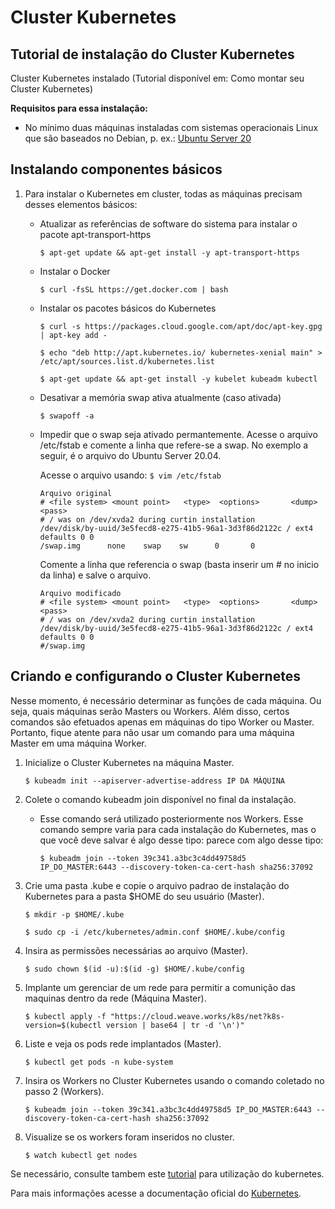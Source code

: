 # Cluster Kubernetes

## Tutorial de instalação do Cluster Kubernetes


Cluster Kubernetes instalado (Tutorial disponível em: Como montar seu Cluster Kubernetes)

**Requisitos para essa instalação:**
* No mínimo duas máquinas instaladas com sistemas operacionais Linux que são baseados no Debian, p. ex.: [Ubuntu Server 20](https://ubuntu.com/download/server)


## Instalando componentes básicos

1. Para instalar o Kubernetes em cluster, todas as máquinas precisam desses elementos básicos:

    * Atualizar as referências de software do sistema para instalar o pacote apt-transport-https
     
        `$ apt-get update && apt-get install -y apt-transport-https`
         
    * Instalar o Docker 
    
        `$ curl -fsSL https://get.docker.com | bash`
        
    * Instalar os pacotes básicos do Kubernetes

        `$ curl -s https://packages.cloud.google.com/apt/doc/apt-key.gpg | apt-key add -`

        `$ echo "deb http://apt.kubernetes.io/ kubernetes-xenial main" > /etc/apt/sources.list.d/kubernetes.list`

        `$ apt-get update && apt-get install -y kubelet kubeadm kubectl`
        
    * Desativar a memória swap ativa atualmente (caso ativada)

        `$ swapoff -a`
        
    * Impedir que o swap seja ativado permantemente.
    Acesse o arquivo /etc/fstab e comente a linha que refere-se a swap. 
    No exemplo a seguir, é o arquivo do Ubuntu Server 20.04. 
         
        Acesse o arquivo usando: 
        `$ vim /etc/fstab`
        
        ```
        Arquivo original
        # <file system> <mount point>   <type>  <options>       <dump>  <pass>
        # / was on /dev/xvda2 during curtin installation
        /dev/disk/by-uuid/3e5fecd8-e275-41b5-96a1-3d3f86d2122c / ext4 defaults 0 0
        /swap.img      none    swap    sw      0       0
        ```
        
        Comente a linha que referencia o swap (basta inserir um # no inicio da linha) e salve o arquivo. 
        
        ```
        Arquivo modificado
        # <file system> <mount point>   <type>  <options>       <dump>  <pass>
        # / was on /dev/xvda2 during curtin installation
        /dev/disk/by-uuid/3e5fecd8-e275-41b5-96a1-3d3f86d2122c / ext4 defaults 0 0
        #/swap.img  

## Criando e configurando o Cluster Kubernetes

Nesse momento, é necessário determinar as funções de cada máquina. 
Ou seja, quais máquinas serão Masters ou Workers. 
Além disso, certos comandos são efetuados apenas em máquinas do tipo Worker ou Master.
Portanto, fique atente para não usar um comando para uma máquina Master em uma máquina Worker. 

1. Inicialize o Cluster Kubernetes na máquina Master. 

     `$ kubeadm init --apiserver-advertise-address IP DA MÀQUINA`

2. Colete o comando kubeadm join disponível no final da instalação. 
    * Esse comando será utilizado posteriormente nos Workers. 
      Esse comando sempre varia para cada instalação do Kubernetes, mas o que você deve salvar é algo desse tipo: parece com algo desse tipo:

         `$ kubeadm join --token 39c341.a3bc3c4dd49758d5 IP_DO_MASTER:6443 --discovery-token-ca-cert-hash sha256:37092`

3. Crie uma pasta .kube e copie o arquivo padrao de instalação do Kubernetes para a pasta $HOME do seu usuário (Master).

     `$ mkdir -p $HOME/.kube`
     
     `$ sudo cp -i /etc/kubernetes/admin.conf $HOME/.kube/config`
     
4. Insira as permissões necessárias ao arquivo (Master).
     
     `$ sudo chown $(id -u):$(id -g) $HOME/.kube/config`

5. Implante um gerenciar de um rede para permitir a comunição das maquinas dentro da rede (Máquina Master).

     `$ kubectl apply -f "https://cloud.weave.works/k8s/net?k8s-version=$(kubectl version | base64 | tr -d '\n')"`
     
6. Liste e veja os pods rede implantados (Master).

     `$ kubectl get pods -n kube-system`

7. Insira os Workers no Cluster Kubernetes usando o comando coletado no passo 2 (Workers).

     `$ kubeadm join --token 39c341.a3bc3c4dd49758d5 IP_DO_MASTER:6443 --discovery-token-ca-cert-hash sha256:37092`
     
8. Visualize se os workers foram inseridos no cluster.

     `$ watch kubectl get nodes`


Se necessário, consulte tambem este [tutorial](https://www.linuxtips.io/post/descomplicando-o-kubernetes-02) para utilização do kubernetes.

Para mais informações acesse a documentação oficial do [Kubernetes](https://kubernetes.io/).
